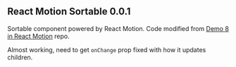 ## React Motion Sortable 0.0.1

Sortable component powered by React Motion. Code modified from [Demo 8 in React Motion](http://bit.ly/1QHjT86) repo.

Almost working, need to get `onChange` prop fixed with how it updates children.

